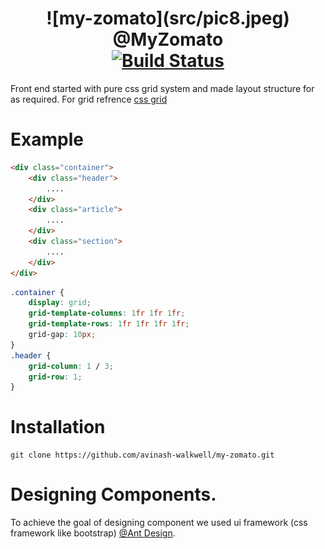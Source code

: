 <h1 align="center">
  <!-- Logo -->
  ![my-zomato](src/pic8.jpeg)
  <br/>
  @MyZomato
  <br/>
  <div align="center">
    <a href="https://travis-ci.org/reactphp/react"><img src="https://travis-ci.org/reactphp/react.svg?branch=master" alt="Build Status"></a>
  </div>
</h1>

Front end started with pure css grid system and made layout structure for as required. For grid refrence [css grid](https://www.w3schools.com/css/css_grid.asp)

# Example

```HTML
<div class="container">
    <div class="header">
        ....
    </div>
    <div class="article">
        ....
    </div>
    <div class="section">
        ....
    </div>
</div>
```

```CSS
.container {
    display: grid;
    grid-template-columns: 1fr 1fr 1fr;
    grid-template-rows: 1fr 1fr 1fr 1fr;
    grid-gap: 10px;
}
.header {
    grid-column: 1 / 3;
    grid-row: 1;
}
```

# Installation

```console
git clone https://github.com/avinash-walkwell/my-zomato.git
```



# Designing Components.
To achieve the goal of designing component we used ui framework (css framework like bootstrap) [@Ant Design](https://ant.design/).

